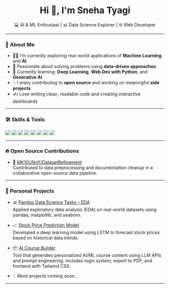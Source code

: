 <h1 align="center">Hi 👋, I'm Sneha Tyagi</h1>
<p align="center">
  💻 AI & ML Enthusiast | 📊 Data Science Explorer | 🌐 Web Developer  
</p>

---

### 🚀 About Me

- 👩‍🎓 I’m currently exploring real-world applications of **Machine Learning** and **AI**
- 📌 Passionate about solving problems using **data-driven approaches**
- 🌱 Currently learning: **Deep Learning**, **Web Dev with Python**, and **Generative AI**
- 💡 I enjoy contributing to **open source** and working on meaningful **side projects**
- ✍️ Love writing clean, readable code and creating interactive dashboards

---

### 🛠️ Skills & Tools
<p>
  <img src="https://img.shields.io/badge/-Python-3776AB?style=for-the-badge&logo=python&logoColor=white"/>
  <img src="https://img.shields.io/badge/-Pandas-150458?style=for-the-badge&logo=pandas&logoColor=white"/>
  <img src="https://img.shields.io/badge/-NumPy-013243?style=for-the-badge&logo=numpy"/>
  <img src="https://img.shields.io/badge/-Scikit--Learn-F7931E?style=for-the-badge&logo=scikit-learn&logoColor=white"/>
  <img src="https://img.shields.io/badge/-TensorFlow-FF6F00?style=for-the-badge&logo=tensorflow&logoColor=white"/>
  <img src="https://img.shields.io/badge/-HTML5-E34F26?style=for-the-badge&logo=html5&logoColor=white"/>
  <img src="https://img.shields.io/badge/-CSS3-1572B6?style=for-the-badge&logo=css3&logoColor=white"/>
  <img src="https://img.shields.io/badge/-JavaScript-F7DF1E?style=for-the-badge&logo=javascript&logoColor=black"/>
</p>

---

### 🔥 Open Source Contributions

- 💾 [MK10UNoY/DatasetRefinement](https://github.com/MK10UNoY/DatasetRefinement)  
  Contributed to data preprocessing and documentation cleanup in a collaborative open-source data pipeline.

---

### 💼 Personal Projects

- 📊 [Pandas Data Science Tasks – EDA](https://github.com/Snehaty/Pandas-Data-Science-Tasks--using--EDA)  
  Applied exploratory data analysis (EDA) on real-world datasets using pandas, matplotlib, and seaborn.

- 📈 [Stock Price Prediction Model](https://github.com/Snehaty/Stock_Price_Prediction_Model)  
  Developed a deep learning model using LSTM to forecast stock prices based on historical data trends.
  
- 📦 [AI Course Builder](https://github.com/Snehaty/ai-course-builder)  
  Tool that generates personalized AI/ML course content using LLM APIs and prompt engineering. Includes login system, export to PDF, and frontend with Tailwind CSS.
- 💡 More projects coming soon...

---


